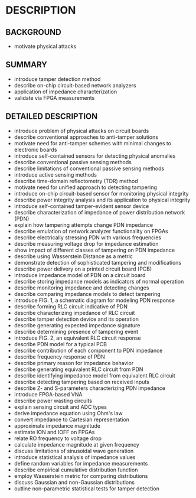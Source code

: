 # DESCRIPTION

## BACKGROUND

- motivate physical attacks

## SUMMARY

- introduce tamper detection method
- describe on-chip circuit-based network analyzers
- application of impedance characterization
- validate via FPGA measurements

## DETAILED DESCRIPTION

- introduce problem of physical attacks on circuit boards
- describe conventional approaches to anti-tamper solutions
- motivate need for anti-tamper schemes with minimal changes to electronic boards
- introduce self-contained sensors for detecting physical anomalies
- describe conventional passive sensing methods
- describe limitations of conventional passive sensing methods
- introduce active sensing methods
- describe time-domain reflectometry (TDR) method
- motivate need for unified approach to detecting tampering
- introduce on-chip circuit-based sensor for monitoring physical integrity
- describe power integrity analysis and its application to physical integrity
- introduce self-contained tamper-evident sensor device
- describe characterization of impedance of power distribution network (PDN)
- explain how tampering attempts change PDN impedance
- describe emulation of network analyzer functionality on FPGAs
- describe electrically stressing PDN with various frequencies
- describe measuring voltage drop for impedance estimation
- show impact of different classes of tampering on PDN impedance
- describe using Wasserstein Distance as a metric
- demonstrate detection of sophisticated tampering and modifications
- describe power delivery on a printed circuit board (PCB)
- introduce impedance model of PDN on a circuit board
- describe storing impedance models as indicators of normal operation
- describe monitoring impedance and detecting changes
- describe comparing impedance models to detect tampering
- introduce FIG. 1, a schematic diagram for modeling PDN response
- describe forming RLC circuit indicative of PDN
- describe characterizing impedance of RLC circuit
- describe tamper detection device and its operation
- describe generating expected impedance signature
- describe determining presence of tampering event
- introduce FIG. 2, an equivalent RLC circuit response
- describe PDN model for a typical PCB
- describe contribution of each component to PDN impedance
- describe frequency response of PDN
- describe primary reason for impedance behavior
- describe generating equivalent RLC circuit from PDN
- describe identifying impedance model from equivalent RLC circuit
- describe detecting tampering based on received inputs
- describe Z- and S-parameters characterizing PDN impedance
- introduce FPGA-based VNA
- describe power wasting circuits
- explain sensing circuit and ADC types
- derive impedance equation using Ohm's law
- convert impedance to Cartesian representation
- approximate impedance magnitude
- estimate ION and IOFF on FPGAs
- relate RO frequency to voltage drop
- calculate impedance magnitude at given frequency
- discuss limitations of sinusoidal wave generation
- introduce statistical analysis of impedance values
- define random variables for impedance measurements
- describe empirical cumulative distribution function
- employ Wasserstein metric for comparing distributions
- discuss Gaussian and non-Gaussian distributions
- outline non-parametric statistical tests for tamper detection

